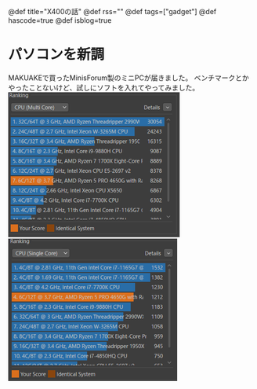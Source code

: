 @def title="X400の話"
@def rss=""
@def tags=["gadget"]
@def hascode=true
@def isblog=true

# パソコンを新調
MAKUAKEで買ったMinisForum製のミニPCが届きました。
ベンチマークとかやったことないけど、試しにソフトを入れてやってみました。
![picture 1](/images/044c59e595b07868d437676e094429161f5a03eac85a17385a4376c4e1aea2b2.png)  
![picture 2](/images/a8cd910f491abf8eb7f6ff710cb5cfc297efd8e724de0a77782775495f80059c.png)  
